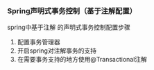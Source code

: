 

### Spring声明式事务控制（基于注解配置）

spring中基于注解 的声明式事务控制配置步骤
1. 配置事务管理器
2. 开启spring对注解事务的支持
3. 在需要事务支持的地方使用@Transactional注解
